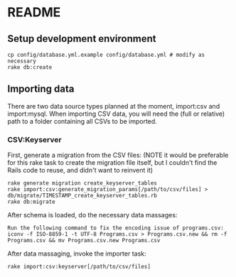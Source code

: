 # README

## Setup development environment

    cp config/database.yml.example config/database.yml # modify as necessary
    rake db:create

## Importing data

There are two data source types planned at the moment, import:csv and import:mysql.
When importing CSV data, you will need the (full or relative) path to a folder containing all CSVs to be imported.

### CSV:Keyserver

First, generate a migration from the CSV files:
(NOTE it would be preferable for this rake task to create the migration file itself,
but I couldn't find the Rails code to reuse, and didn't want to reinvent it)

    rake generate migration create_keyserver_tables
    rake import:csv:generate_migration_params[/path/to/csv/files] > db/migrate/TIMESTAMP_create_keyserver_tables.rb
    rake db:migrate

After schema is loaded, do the necessary data massages:

    Run the following command to fix the encoding issue of programs.csv: iconv -f ISO-8859-1 -t UTF-8 Programs.csv > Programs.csv.new && rm -f Programs.csv && mv Programs.csv.new Programs.csv

After data massaging, invoke the importer task:

    rake import:csv:keyserver[/path/to/csv/files]
